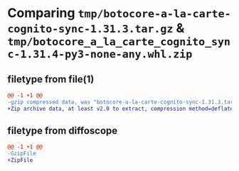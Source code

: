 # Comparing `tmp/botocore-a-la-carte-cognito-sync-1.31.3.tar.gz` & `tmp/botocore_a_la_carte_cognito_sync-1.31.4-py3-none-any.whl.zip`

## filetype from file(1)

```diff
@@ -1 +1 @@
-gzip compressed data, was "botocore-a-la-carte-cognito-sync-1.31.3.tar", last modified: Fri Jul 14 01:45:59 2023, max compression
+Zip archive data, at least v2.0 to extract, compression method=deflate
```

## filetype from diffoscope

```diff
@@ -1 +1 @@
-GzipFile
+ZipFile
```

